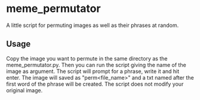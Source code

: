 # meme_permutator
A little script for permuting images as well as their phrases at random.

Usage
---

Copy the image you want to permute in the same directory as the meme_permutator.py. Then you can run the script giving the name of the image as argument. The script will prompt for a phrase, write it and hit enter. The image will saved as "perm<file_name>" and a txt named after the first word of the phrase will be created. The script does not modify your original image.
